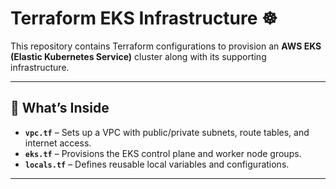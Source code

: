 # Terraform EKS Infrastructure ☸️

This repository contains Terraform configurations to provision an **AWS EKS (Elastic Kubernetes Service)** cluster along with its supporting infrastructure.

---

## 📂 What’s Inside

- **`vpc.tf`** – Sets up a VPC with public/private subnets, route tables, and internet access.
- **`eks.tf`** – Provisions the EKS control plane and worker node groups.
- **`locals.tf`** – Defines reusable local variables and configurations.

---


